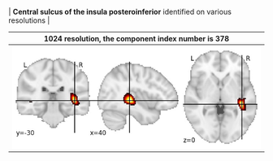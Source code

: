 


| **Central sulcus of the insula posteroinferior** identified on various resolutions |

| 1024 resolution, the component index number is 378|  
|:---:|  
| ![Component 1024](../1024/final/378.jpg "From component 1024: Central sulcus of the insula posteroinferior") |